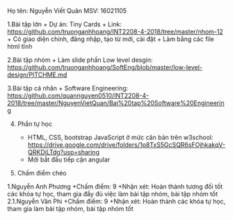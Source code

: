 ﻿Họ tên: Nguyễn Viết Quân
MSV: 16021105

1.Bài tập lớn
	+ Dự án: Tiny Cards
	+ Link: https://github.com/truonganhhoang/INT2208-4-2018/tree/master/nhom-12
	+ Có giao diện chính, đăng nhập, tạo từ mới, cài đặt
	+ Làm bằng các file html tĩnh

2.Bài tập nhóm
	+ Làm slide phần Low level desgin: https://github.com/truonganhhoang/SoftEng/blob/master/low-level-design/PITCHME.md
	
3.Bài tập cá nhân
	+ Software Engineering: https://github.com/quannguyen0510/INT2208-4-2018/tree/master/NguyenVietQuan/Bai%20tap%20Software%20Engineering
	
4. Phần tự học
	+ HTML, CSS, bootstrap JavaScript ở mức căn bản trên w3school: https://drive.google.com/drive/folders/1p8TxS5GcSQR6sFOjhkakqV-QRKDiLTdg?usp=sharing
	+ Mới bắt đầu tiếp cận angular

5. Chấm điểm chéo

 1.Nguyễn Anh Phương
         +Chấm điểm: 9
	 +Nhận xét: Hoàn thành tương đối tốt các khóa tự học, tham gia đầy đủ việc làm bài tập nhóm, bài tập nhóm tốt
 2.1.Nguyễn Văn Phi +Chấm điểm: 9
 +Nhận xét: Hoàn thành các khóa tự học, tham gia làm bài tập nhóm, bài tập nhóm tốt
